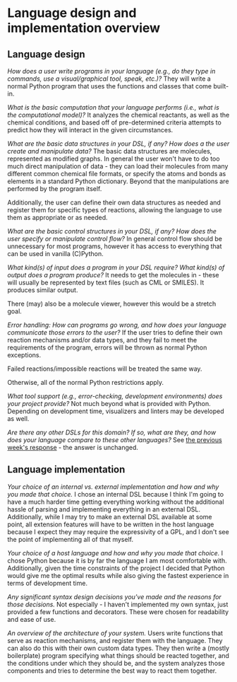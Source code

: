 # Language design and implementation overview

## Language design
_How does a user write programs in your language (e.g., do they type in commands, use a visual/graphical tool, speak, etc.)?_
They will write a normal Python program that uses the functions and classes that come built-in.

_What is the basic computation that your language performs (i.e., what is the computational model)?_
It analyzes the chemical reactants, as well as the chemical conditions, and based off of pre-determined
criteria attempts to predict how they will interact in the given circumstances.

_What are the basic data structures in your DSL, if any? How does a the user create and manipulate data?_
The basic data structures are molecules, represented as modified graphs.  In general the user won't
have to do too much direct manipulation of data - they can load their molecules from many different common
chemical file formats, or specify the atoms and bonds as elements in a standard Python dictionary.  Beyond 
that the manipulations are performed by the program itself.

Additionally, the user can define their own data structures as needed and register them for specific types
of reactions, allowing the language to use them as appropriate or as needed.

_What are the basic control structures in your DSL, if any? How does the user specify or manipulate control flow?_
In general control flow should be unnecessary for most programs, however it has access to everything that
can be used in vanilla (C)Python.

_What kind(s) of input does a program in your DSL require? What kind(s) of output does a program produce?_
It needs to get the molecules in - these will usually be represented by text files (such as CML or SMILES).
It produces similar output.  

There (may) also be a molecule viewer, however this would be a stretch goal.

_Error handling: How can programs go wrong, and how does your language communicate those errors to the user?_
If the user tries to define their own reaction mechanisms and/or data types, and they fail to meet the requirements
of the program, errors will be thrown as normal Python exceptions.

Failed reactions/impossible reactions will be treated the same way.

Otherwise, all of the normal Python restrictions apply.

_What tool support (e.g., error-checking, development environments) does your project provide?_
Not much beyond what is provided with Python.  Depending on development time, visualizers and linters
may be developed as well.

_Are there any other DSLs for this domain? If so, what are they, and how does your language compare to these other languages?_
See [the previous week's response][1] - the answer is unchanged.

## Language implementation
_Your choice of an internal vs. external implementation and how and why you made that choice._
I chose an internal DSL because I think I'm going to have a much harder time getting everything working
without the additional hassle of parsing and implementing everything in an external DSL.  Additionally,
while I may try to make an external DSL available at some point, all extension features will have to be
written in the host language because I expect they may require the expressivity of a GPL, and I don't see
the point of implementing all of that myself.

_Your choice of a host language and how and why you made that choice._
I chose Python because it is by far the language I am most comfortable with.  Additionally, given the time
constraints of the project I decided that Python would give me the optimal results while also giving the 
fastest experience in terms of development time.

_Any significant syntax design decisions you've made and the reasons for those decisions._
Not especially - I haven't implemented my own syntax, just provided a few functions and decorators. These 
were chosen for readability and ease of use.

_An overview of the architecture of your system._
Users write functions that serve as reaction mechanisms, and register them with the language. They can also
do this with their own custom data types.  They then write a (mostly boilerplate) program specifying
what things should be reacted together, and the conditions under which they should be, and the system
analyzes those components and tries to determine the best way to react them together.


  [1]: https://github.com/PyCAOS/project/blob/master/documents/description.md#language-domain
